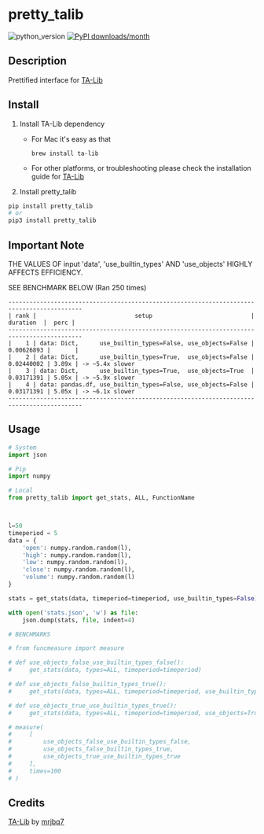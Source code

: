 # pretty_talib
![python_version](https://img.shields.io/static/v1?label=Python&message=3.5%20|%203.6%20|%203.7&color=blue) [![PyPI downloads/month](https://img.shields.io/pypi/dm/pretty_talib?logo=pypi&logoColor=white)](https://pypi.python.org/pypi/pretty_talib)

## Description
Prettified interface for [TA-Lib](https://github.com/mrjbq7/ta-lib)

## Install
1. Install TA-Lib dependency
    - For Mac it's easy as that
      ~~~~shell
      brew install ta-lib
      ~~~~
    - For other platforms, or troubleshooting please check the installation guide for [TA-Lib](https://github.com/mrjbq7/ta-lib)

2. Install pretty_talib
~~~~bash
pip install pretty_talib
# or
pip3 install pretty_talib
~~~~

## Important Note
THE VALUES OF input 'data', 'use_builtin_types' AND 'use_objects' HIGHLY AFFECTS EFFICIENCY.

SEE BENCHMARK BELOW (Ran 250 times)

~~~~
-------------------------------------------------------------------------------------------
| rank |                            setup                            |  duration  |  perc |
-------------------------------------------------------------------------------------------
|    1 | data: Dict,      use_builtin_types=False, use_objects=False | 0.00626893 |       |
|    2 | data: Dict,      use_builtin_types=True,  use_objects=False | 0.02440002 | 3.89x | -> ~5.4x slower
|    3 | data: Dict,      use_builtin_types=True,  use_objects=True  | 0.03171391 | 5.05x | -> ~5.9x slower
|    4 | data: pandas.df, use_builtin_types=False, use_objects=False | 0.03171391 | 5.05x | -> ~6.1x slower
-------------------------------------------------------------------------------------------
~~~~

## Usage
~~~~python
# System
import json

# Pip
import numpy

# Local
from pretty_talib import get_stats, ALL, FunctionName



l=50
timeperiod = 5
data = {
    'open': numpy.random.random(l),
    'high': numpy.random.random(l),
    'low': numpy.random.random(l),
    'close': numpy.random.random(l),
    'volume': numpy.random.random(l)
}

stats = get_stats(data, timeperiod=timeperiod, use_builtin_types=False)

with open('stats.json', 'w') as file:
    json.dump(stats, file, indent=4)

# BENCHMARKS

# from funcmeasure import measure

# def use_objects_false_use_builtin_types_false():
#     get_stats(data, types=ALL, timeperiod=timeperiod)

# def use_objects_false_builtin_types_true():
#     get_stats(data, types=ALL, timeperiod=timeperiod, use_builtin_types=True)

# def use_objects_true_use_builtin_types_true():
#     get_stats(data, types=ALL, timeperiod=timeperiod, use_objects=True)

# measure(
#     [
#         use_objects_false_use_builtin_types_false,
#         use_objects_false_builtin_types_true,
#         use_objects_true_use_builtin_types_true
#     ],
#     times=100
# )
~~~~

## Credits
[TA-Lib](https://github.com/mrjbq7/ta-lib) by [mrjbq7](https://github.com/mrjbq7)